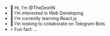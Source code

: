 - 👋 Hi, I’m @TheDextiN
- 👀 I’m interested in Web Developing
- 🌱 I’m currently learning React.js
- 💞️ I’m looking to collaborate on Telegram Bots
- ⚡ Fun fact: ...

<!---
TheDextiN/TheDextiN is a ✨ special ✨ repository because its `README.md` (this file) appears on your GitHub profile.
You can click the Preview link to take a look at your changes.
--->

